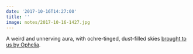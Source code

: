 ```yaml
---
date: '2017-10-16T14:27:00'
title: ''
image: notes/2017-10-16-1427.jpg
---
```

A weird and unnerving aura, with ochre-tinged, dust-filled skies [brought to us by Ophelia](http://www.bbc.co.uk/news/uk-england-41635906).
